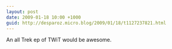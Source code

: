 ```yaml
---
layout: post
date: 2009-01-18 10:00 +1000
guid: http://desparoz.micro.blog/2009/01/18/t1127237821.html
---
```

An all Trek ep of TWiT would be awesome.
